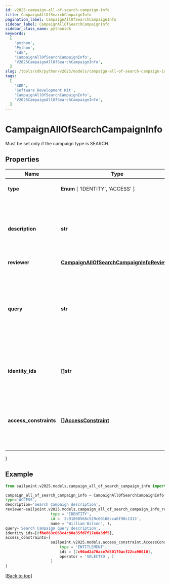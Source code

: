 ```yaml
---
id: v2025-campaign-all-of-search-campaign-info
title: CampaignAllOfSearchCampaignInfo
pagination_label: CampaignAllOfSearchCampaignInfo
sidebar_label: CampaignAllOfSearchCampaignInfo
sidebar_class_name: pythonsdk
keywords:
  [
    'python',
    'Python',
    'sdk',
    'CampaignAllOfSearchCampaignInfo',
    'V2025CampaignAllOfSearchCampaignInfo',
  ]
slug: /tools/sdk/python/v2025/models/campaign-all-of-search-campaign-info
tags:
  [
    'SDK',
    'Software Development Kit',
    'CampaignAllOfSearchCampaignInfo',
    'V2025CampaignAllOfSearchCampaignInfo',
  ]
---
```


# CampaignAllOfSearchCampaignInfo

Must be set only if the campaign type is SEARCH.

## Properties

| Name | Type | Description | Notes |
| --- | --- | --- | --- |
| **type** | **Enum** [ 'IDENTITY', 'ACCESS' ] | The type of search campaign represented. | [required] |
| **description** | **str** | Describes this search campaign. Intended for storing the query used, and possibly the number of identities selected/available. | [optional] |
| **reviewer** | [**CampaignAllOfSearchCampaignInfoReviewer**](campaign-all-of-search-campaign-info-reviewer) |  | [optional] |
| **query** | **str** | The scope for the campaign. The campaign will cover identities returned by the query and identities that have access items returned by the query. One of `query` or `identityIds` must be set. | [optional] |
| **identity_ids** | **[]str** | A direct list of identities to include in this campaign. One of `identityIds` or `query` must be set. | [optional] |
| **access_constraints** | [**[]AccessConstraint**](access-constraint) | Further reduces the scope of the campaign by excluding identities (from `query` or `identityIds`) that do not have this access. | [optional] |

}

## Example

```python
from sailpoint.v2025.models.campaign_all_of_search_campaign_info import CampaignAllOfSearchCampaignInfo

campaign_all_of_search_campaign_info = CampaignAllOfSearchCampaignInfo(
type='ACCESS',
description='Search Campaign description',
reviewer=sailpoint.v2025.models.campaign_all_of_search_campaign_info_reviewer.Campaign_allOf_searchCampaignInfo_reviewer(
                    type = 'IDENTITY',
                    id = '2c91808568c529c60168cca6f90c1313',
                    name = 'William Wilson', ),
query='Search Campaign query description',
identity_ids=[0fbe863c063c4c88a35fd7f17e8a3df5],
access_constraints=[
                    sailpoint.v2025.models.access_constraint.AccessConstraint(
                        type = 'ENTITLEMENT',
                        ids = [2c90ad2a70ace7d50170acf22ca90010],
                        operator = 'SELECTED', )
                    ]
)

```

[[Back to top]](#)
